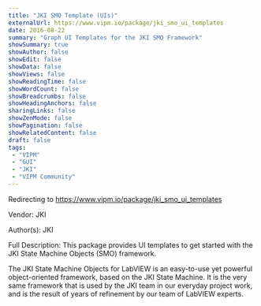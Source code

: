 ```yaml
---
title: "JKI SMO Template (UIs)"
externalUrl: https://www.vipm.io/package/jki_smo_ui_templates
date: 2016-08-22
summary: "Graph UI Templates for the JKI SMO Framework"
showSummary: true
showAuthor: false
showEdit: false
showData: false
showViews: false
showReadingTime: false
showWordCount: false
showBreadcrumbs: false
showHeadingAnchors: false
sharingLinks: false
showZenMode: false
showPagination: false
showRelatedContent: false
draft: false
tags:
 - "VIPM"
 - "GUI"
 - "JKI"
 - "VIPM Community"
---
```


Redirecting to https://www.vipm.io/package/jki_smo_ui_templates

Vendor: JKI

Author(s): JKI
 
Full Description:
This package provides UI templates to get started with the JKI State Machine Objects (SMO) framework.

The JKI State Machine Objects for LabVIEW is an easy-to-use yet powerful object-oriented framework, based on the JKI State Machine. It is the very same framework that is used by the JKI team in our everyday project work, and is the result of years of refinement by our team of LabVIEW experts.